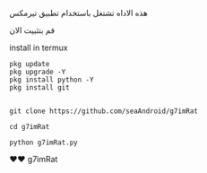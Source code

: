 
هذه الاداه تشتغل باستخدام تطبيق تيرمكس 

قم بتثبيت الان

install in termux
```
pkg update
pkg upgrade -Y
pkg install python -Y
pkg install git
```
```

git clone https://github.com/seaAndroid/g7imRat
```
```
cd g7imRat
```
```
python g7imRat.py 
```


❤❤
g7imRat
